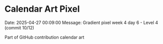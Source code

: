 # Calendar Art Pixel

Date: 2025-04-27 00:09:00
Message: Gradient pixel week 4 day 6 - Level 4 (commit 10/12)

Part of GitHub contribution calendar art
